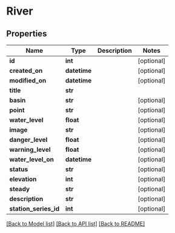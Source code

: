 # River

## Properties
Name | Type | Description | Notes
------------ | ------------- | ------------- | -------------
**id** | **int** |  | [optional] 
**created_on** | **datetime** |  | [optional] 
**modified_on** | **datetime** |  | [optional] 
**title** | **str** |  | 
**basin** | **str** |  | [optional] 
**point** | **str** |  | [optional] 
**water_level** | **float** |  | [optional] 
**image** | **str** |  | [optional] 
**danger_level** | **float** |  | [optional] 
**warning_level** | **float** |  | [optional] 
**water_level_on** | **datetime** |  | [optional] 
**status** | **str** |  | [optional] 
**elevation** | **int** |  | [optional] 
**steady** | **str** |  | [optional] 
**description** | **str** |  | [optional] 
**station_series_id** | **int** |  | [optional] 

[[Back to Model list]](../README.md#documentation-for-models) [[Back to API list]](../README.md#documentation-for-api-endpoints) [[Back to README]](../README.md)


